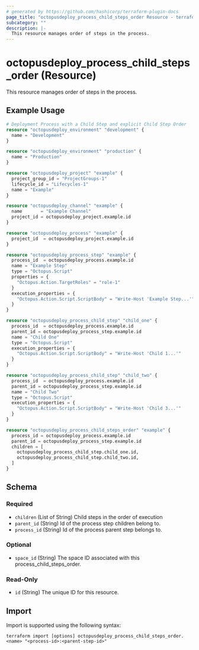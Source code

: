 ```yaml
---
# generated by https://github.com/hashicorp/terraform-plugin-docs
page_title: "octopusdeploy_process_child_steps_order Resource - terraform-provider-octopusdeploy"
subcategory: ""
description: |-
  This resource manages order of steps in the process.
---
```


# octopusdeploy_process_child_steps_order (Resource)

This resource manages order of steps in the process.

## Example Usage

```terraform
# Deployment Process with a Child Step and explicit Child Step Order
resource "octopusdeploy_environment" "development" {
  name = "Development"
}

resource "octopusdeploy_environment" "production" {
  name = "Production"
}

resource "octopusdeploy_project" "example" {
  project_group_id = "ProjectGroups-1"
  lifecycle_id = "Lifecycles-1"
  name = "Example"
}

resource "octopusdeploy_channel" "example" {
  name       = "Example Channel"
  project_id = octopusdeploy_project.example.id
}

resource "octopusdeploy_process" "example" {
  project_id  = octopusdeploy_project.example.id
}

resource "octopusdeploy_process_step" "example" {
  process_id  = octopusdeploy_process.example.id
  name = "Example Step"
  type = "Octopus.Script"
  properties = {
    "Octopus.Action.TargetRoles" = "role-1"
  }
  execution_properties = {
    "Octopus.Action.Script.ScriptBody" = "Write-Host 'Example Step...'"
  }
}

resource "octopusdeploy_process_child_step" "child_one" {
  process_id  = octopusdeploy_process.example.id
  parent_id = octopusdeploy_process_step.example.id
  name = "Child One"
  type = "Octopus.Script"
  execution_properties = {
    "Octopus.Action.Script.ScriptBody" = "Write-Host 'Child 1...'"
  }
}

resource "octopusdeploy_process_child_step" "child_two" {
  process_id  = octopusdeploy_process.example.id
  parent_id = octopusdeploy_process_step.example.id
  name = "Child Two"
  type = "Octopus.Script"
  execution_properties = {
    "Octopus.Action.Script.ScriptBody" = "Write-Host 'Child 3...'"
  }
}

resource "octopusdeploy_process_child_steps_order" "example" {
  process_id = octopusdeploy_process.example.id
  parent_id = octopusdeploy_process_step.example.id
  children = [
    octopusdeploy_process_child_step.child_one.id,
    octopusdeploy_process_child_step.child_two.id,
  ]
}
```

<!-- schema generated by tfplugindocs -->
## Schema

### Required

- `children` (List of String) Child steps in the order of execution
- `parent_id` (String) Id of the process step children belong to.
- `process_id` (String) Id of the process parent step belongs to.

### Optional

- `space_id` (String) The space ID associated with this process_child_steps_order.

### Read-Only

- `id` (String) The unique ID for this resource.

## Import

Import is supported using the following syntax:

```shell
terraform import [options] octopusdeploy_process_child_steps_order.<name> "<process-id>:<parent-step-id>"
```
